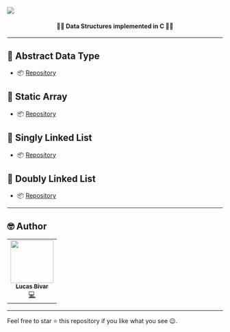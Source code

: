  <img align="center" src="https://i.imgur.com/0fDov26.gif">
 <h4 align="center">👨‍💻 Data Structures implemented in C 👨‍💻</h4>

<hr>

## 📍 Abstract Data Type

- 📦 [Repository](https://github.com/lucasbivar/data-structures/tree/main/ADT)

## 📍 Static Array

- 📦 [Repository](https://github.com/lucasbivar/data-structures/tree/main/StaticArray)

## 📍 Singly Linked List

- 📦 [Repository](https://github.com/lucasbivar/data-structures/tree/main/SinglyLinkedList)

## 📍 Doubly Linked List

- 📦 [Repository](https://github.com/lucasbivar/data-structures/tree/main/DoublyLinkedList)

<hr> 
 
## 🤓 Author 
<table>
  <tr>
    <td align="center"><a href="https://github.com/lucasbivar"><img src="https://avatars0.githubusercontent.com/u/60802661?s=460&u=f0cdbe837dc717c91999b2255973fe9584a1d352&v=4" width="100px;" alt=""/><br /><sub><b>Lucas Bivar</b></sub></a><br /><a href="https://github.com/lucasbivar" title="Code">💻</a></td>
  <tr>
</table>

---

Feel free to star ⭐ this repository if you like what you see 😉.
